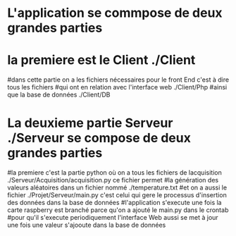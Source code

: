 # L'application se commpose de deux grandes parties 
# la premiere est le Client ./Client
#dans cette partie on a les fichiers nécessaires pour le front End c'est à dire tous les fichiers
#qui ont en relation avec l'interface web ./Client/Php
#ainsi que la base de données ./Client/DB
# La deuxieme partie Serveur ./Serveur se compose de deux grandes parties
#la premiere c'est la partie python où on a tous les fichiers de lacquisition ./Serveur/Acquisition/acquisition.py ce fichier permet 
#la génération des valeurs aléatoires dans un fichier nommé ./temperature.txt
#et on a aussi le fichier ./Projet/Serveur/main.py c'est celui qui gere le processus d'insertion des données dans la base de données
#l'application s'execute une fois la carte raspberry est branché parce qu'on a ajouté le main.py dans le crontab
#pour qu'il s'execute periodiquement l'interface Web aussi se met à jour une fois une valeur s'ajooute dans la base de données
